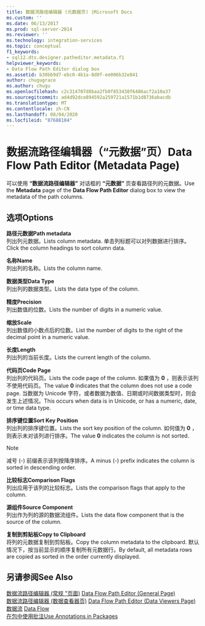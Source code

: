 ```yaml
---
title: 数据流路径编辑器 (元数据页) |Microsoft Docs
ms.custom: ''
ms.date: 06/13/2017
ms.prod: sql-server-2014
ms.reviewer: ''
ms.technology: integration-services
ms.topic: conceptual
f1_keywords:
- sql12.dts.designer.patheditor.metadata.f1
helpviewer_keywords:
- Data Flow Path Editor dialog box
ms.assetid: b30bb9d7-ebc0-4b1a-8d0f-ee006b32e841
author: chugugrace
ms.author: chugu
ms.openlocfilehash: c2c314707d8baa2fb0f853438f6486acf2a10a37
ms.sourcegitcommit: ad4d92dce894592a259721a1571b1d8736abacdb
ms.translationtype: MT
ms.contentlocale: zh-CN
ms.lasthandoff: 08/04/2020
ms.locfileid: "87688104"
---
```

# <a name="data-flow-path-editor-metadata-page"></a><span data-ttu-id="146c7-102">数据流路径编辑器（“元数据”页）</span><span class="sxs-lookup"><span data-stu-id="146c7-102">Data Flow Path Editor (Metadata Page)</span></span>
  <span data-ttu-id="146c7-103">可以使用 **“数据流路径编辑器”** 对话框的 **“元数据”** 页查看路径列的元数据。</span><span class="sxs-lookup"><span data-stu-id="146c7-103">Use the **Metadata** page of the **Data Flow Path Editor** dialog box to view the metadata of the path columns.</span></span>  
  
## <a name="options"></a><span data-ttu-id="146c7-104">选项</span><span class="sxs-lookup"><span data-stu-id="146c7-104">Options</span></span>  
 <span data-ttu-id="146c7-105">**路径元数据**</span><span class="sxs-lookup"><span data-stu-id="146c7-105">**Path metadata**</span></span>  
 <span data-ttu-id="146c7-106">列出列元数据。</span><span class="sxs-lookup"><span data-stu-id="146c7-106">Lists column metadata.</span></span> <span data-ttu-id="146c7-107">单击列标题可以对列数据进行排序。</span><span class="sxs-lookup"><span data-stu-id="146c7-107">Click the column headings to sort column data.</span></span>  
  
 <span data-ttu-id="146c7-108">**名称**</span><span class="sxs-lookup"><span data-stu-id="146c7-108">**Name**</span></span>  
 <span data-ttu-id="146c7-109">列出列的名称。</span><span class="sxs-lookup"><span data-stu-id="146c7-109">Lists the column name.</span></span>  
  
 <span data-ttu-id="146c7-110">**数据类型**</span><span class="sxs-lookup"><span data-stu-id="146c7-110">**Data Type**</span></span>  
 <span data-ttu-id="146c7-111">列出列的数据类型。</span><span class="sxs-lookup"><span data-stu-id="146c7-111">Lists the data type of the column.</span></span>  
  
 <span data-ttu-id="146c7-112">**精度**</span><span class="sxs-lookup"><span data-stu-id="146c7-112">**Precision**</span></span>  
 <span data-ttu-id="146c7-113">列出数值的位数。</span><span class="sxs-lookup"><span data-stu-id="146c7-113">Lists the number of digits in a numeric value.</span></span>  
  
 <span data-ttu-id="146c7-114">**缩放**</span><span class="sxs-lookup"><span data-stu-id="146c7-114">**Scale**</span></span>  
 <span data-ttu-id="146c7-115">列出数值的小数点后的位数。</span><span class="sxs-lookup"><span data-stu-id="146c7-115">List the number of digits to the right of the decimal point in a numeric value.</span></span>  
  
 <span data-ttu-id="146c7-116">**长度**</span><span class="sxs-lookup"><span data-stu-id="146c7-116">**Length**</span></span>  
 <span data-ttu-id="146c7-117">列出列的当前长度。</span><span class="sxs-lookup"><span data-stu-id="146c7-117">Lists the current length of the column.</span></span>  
  
 <span data-ttu-id="146c7-118">**代码页**</span><span class="sxs-lookup"><span data-stu-id="146c7-118">**Code Page**</span></span>  
 <span data-ttu-id="146c7-119">列出列的代码页。</span><span class="sxs-lookup"><span data-stu-id="146c7-119">Lists the code page of the column.</span></span> <span data-ttu-id="146c7-120">如果值为 **0** ，则表示该列不使用代码页。</span><span class="sxs-lookup"><span data-stu-id="146c7-120">The value **0** indicates that the column does not use a code page.</span></span> <span data-ttu-id="146c7-121">当数据为 Unicode 字符，或者数据为数值、日期或时间数据类型时，则会发生上述情况。</span><span class="sxs-lookup"><span data-stu-id="146c7-121">This occurs when data is in Unicode, or has a numeric, date, or time data type.</span></span>  
  
 <span data-ttu-id="146c7-122">**排序键位置**</span><span class="sxs-lookup"><span data-stu-id="146c7-122">**Sort Key Position**</span></span>  
 <span data-ttu-id="146c7-123">列出列的排序键位置。</span><span class="sxs-lookup"><span data-stu-id="146c7-123">Lists the sort key position of the column.</span></span> <span data-ttu-id="146c7-124">如何值为 **0** ，则表示未对该列进行排序。</span><span class="sxs-lookup"><span data-stu-id="146c7-124">The value **0** indicates the column is not sorted.</span></span>  
  
> [!NOTE]  
>  <span data-ttu-id="146c7-125">减号 (-) 前缀表示该列按降序排序。</span><span class="sxs-lookup"><span data-stu-id="146c7-125">A minus (-) prefix indicates the column is sorted in descending order.</span></span>  
  
 <span data-ttu-id="146c7-126">**比较标志**</span><span class="sxs-lookup"><span data-stu-id="146c7-126">**Comparison Flags**</span></span>  
 <span data-ttu-id="146c7-127">列出应用于该列的比较标志。</span><span class="sxs-lookup"><span data-stu-id="146c7-127">Lists the comparison flags that apply to the column.</span></span>  
  
 <span data-ttu-id="146c7-128">**源组件**</span><span class="sxs-lookup"><span data-stu-id="146c7-128">**Source Component**</span></span>  
 <span data-ttu-id="146c7-129">列出作为列的源的数据流组件。</span><span class="sxs-lookup"><span data-stu-id="146c7-129">Lists the data flow component that is the source of the column.</span></span>  
  
 <span data-ttu-id="146c7-130">**复制到剪贴板**</span><span class="sxs-lookup"><span data-stu-id="146c7-130">**Copy to Clipboard**</span></span>  
 <span data-ttu-id="146c7-131">将列的元数据复制到剪贴板。</span><span class="sxs-lookup"><span data-stu-id="146c7-131">Copy the column metadata to the clipboard.</span></span> <span data-ttu-id="146c7-132">默认情况下，按当前显示的顺序复制所有元数据行。</span><span class="sxs-lookup"><span data-stu-id="146c7-132">By default, all metadata rows are copied as sorted in the order currently displayed.</span></span>  
  
## <a name="see-also"></a><span data-ttu-id="146c7-133">另请参阅</span><span class="sxs-lookup"><span data-stu-id="146c7-133">See Also</span></span>  
 <span data-ttu-id="146c7-134">[数据流路径编辑器 &#40;常规 "页面&#41;](general-page-of-integration-services-designers-options.md) </span><span class="sxs-lookup"><span data-stu-id="146c7-134">[Data Flow Path Editor &#40;General Page&#41;](general-page-of-integration-services-designers-options.md) </span></span>  
 <span data-ttu-id="146c7-135">[数据流路径编辑器 &#40;数据查看器页&#41;](../../2014/integration-services/data-flow-path-editor-data-viewers-page.md) </span><span class="sxs-lookup"><span data-stu-id="146c7-135">[Data Flow Path Editor &#40;Data Viewers Page&#41;](../../2014/integration-services/data-flow-path-editor-data-viewers-page.md) </span></span>  
 <span data-ttu-id="146c7-136">[数据流](data-flow/data-flow.md) </span><span class="sxs-lookup"><span data-stu-id="146c7-136">[Data Flow](data-flow/data-flow.md) </span></span>  
 [<span data-ttu-id="146c7-137">在包中使用批注</span><span class="sxs-lookup"><span data-stu-id="146c7-137">Use Annotations in Packages</span></span>](use-annotations-in-packages.md)  
  
  
